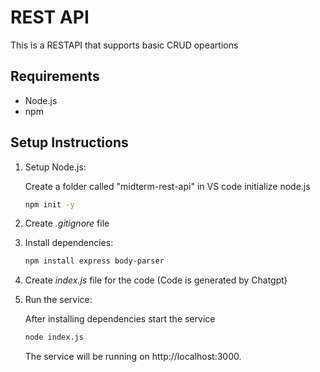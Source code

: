 # REST API

This is a RESTAPI that supports basic CRUD opeartions

## Requirements

* Node.js
* npm
  
## Setup Instructions 

1. Setup Node.js:

    Create a folder called "midterm-rest-api" in VS code initialize node.js

    ```bash
    npm init -y
    ```
2. Create *.gitignore* file

3. Install dependencies:

    ```bash
    npm install express body-parser
    ```
    
4. Create *index.js* file for the code (Code is generated by Chatgpt)

5. Run the service:

    After installing dependencies start the service

    ```bash
    node index.js
    ```
    The service will be running on http://localhost:3000.








